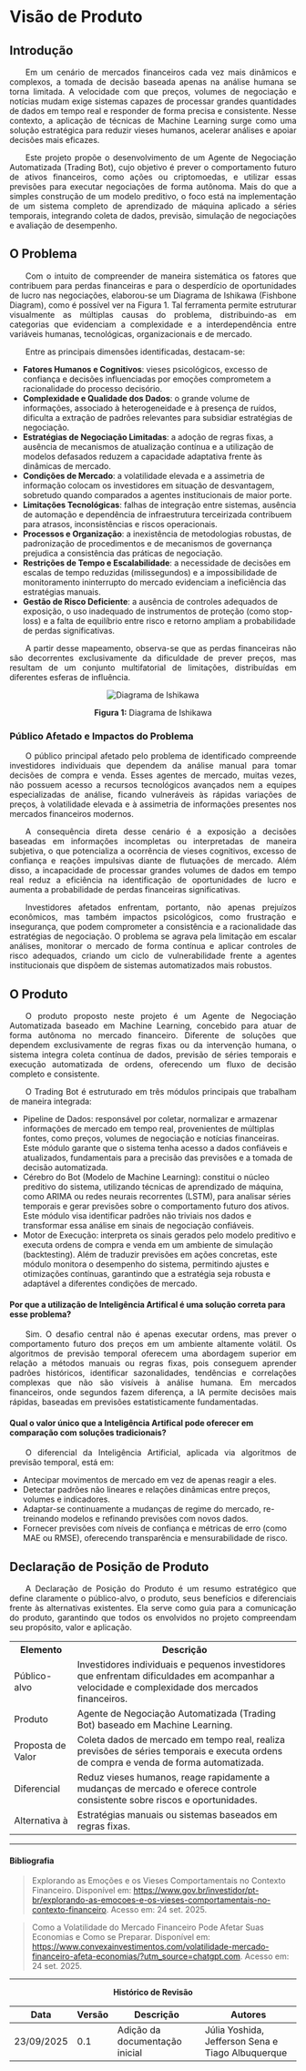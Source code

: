 # Visão de Produto

## Introdução

<p style="text-align: justify; text-indent: 2em;">Em um cenário de mercados financeiros cada vez mais dinâmicos e complexos, a tomada de decisão baseada apenas na análise humana se torna limitada. A velocidade com que preços, volumes de negociação e notícias mudam exige sistemas capazes de processar grandes quantidades de dados em tempo real e responder de forma precisa e consistente. Nesse contexto, a aplicação de técnicas de Machine Learning surge como uma solução estratégica para reduzir vieses humanos, acelerar análises e apoiar decisões mais eficazes.</p>

<p style="text-align: justify; text-indent: 2em;">Este projeto propõe o desenvolvimento de um Agente de Negociação Automatizada (Trading Bot), cujo objetivo é prever o comportamento futuro de ativos financeiros, como ações ou criptomoedas, e utilizar essas previsões para executar negociações de forma autônoma. Mais do que a simples construção de um modelo preditivo, o foco está na implementação de um sistema completo de aprendizado de máquina aplicado a séries temporais, integrando coleta de dados, previsão, simulação de negociações e avaliação de desempenho.</p>

## O Problema

<p style="text-align: justify; text-indent: 2em;">Com o intuito de compreender de maneira sistemática os fatores que contribuem para perdas financeiras e para o desperdício de oportunidades de lucro nas negociações, elaborou-se um Diagrama de Ishikawa (Fishbone Diagram), como é possível ver na Figura 1. Tal ferramenta permite estruturar visualmente as múltiplas causas do problema, distribuindo-as em categorias que evidenciam a complexidade e a interdependência entre variáveis humanas, tecnológicas, organizacionais e de mercado.</p>

<p style="text-align: justify; text-indent: 2em;">Entre as principais dimensões identificadas, destacam-se:</p>

* **Fatores Humanos e Cognitivos**: vieses psicológicos, excesso de confiança e decisões influenciadas por emoções comprometem a racionalidade do processo decisório.
* **Complexidade e Qualidade dos Dados**: o grande volume de informações, associado à heterogeneidade e à presença de ruídos, dificulta a extração de padrões relevantes para subsidiar estratégias de negociação.
* **Estratégias de Negociação Limitadas**: a adoção de regras fixas, a ausência de mecanismos de atualização contínua e a utilização de modelos defasados reduzem a capacidade adaptativa frente às dinâmicas de mercado.
* **Condições de Mercado**: a volatilidade elevada e a assimetria de informação colocam os investidores em situação de desvantagem, sobretudo quando comparados a agentes institucionais de maior porte.
* **Limitações Tecnológicas**: falhas de integração entre sistemas, ausência de automação e dependência de infraestrutura terceirizada contribuem para atrasos, inconsistências e riscos operacionais.
* **Processos e Organização**: a inexistência de metodologias robustas, de padronização de procedimentos e de mecanismos de governança prejudica a consistência das práticas de negociação.
* **Restrições de Tempo e Escalabilidade**: a necessidade de decisões em escalas de tempo reduzidas (milissegundos) e a impossibilidade de monitoramento ininterrupto do mercado evidenciam a ineficiência das estratégias manuais.
* **Gestão de Risco Deficiente**: a ausência de controles adequados de exposição, o uso inadequado de instrumentos de proteção (como stop-loss) e a falta de equilíbrio entre risco e retorno ampliam a probabilidade de perdas significativas.

<p style="text-align: justify; text-indent: 2em;">A partir desse mapeamento, observa-se que as perdas financeiras não são decorrentes exclusivamente da dificuldade de prever preços, mas resultam de um conjunto multifatorial de limitações, distribuídas em diferentes esferas de influência.</p>

<div align="center">
    <img src="https://raw.githubusercontent.com/unb-Sistemas-de-Machine-learning/grupo06-trading-bot/refs/heads/gh-pages/docs/images/fishbone.png" alt="Diagrama de Ishikawa">
    <p style="text-align: center"><b>Figura 1:</b> Diagrama de Ishikawa</p>
</div>


### Público Afetado e Impactos do Problema

<p style="text-align: justify; text-indent: 2em;">O público principal afetado pelo problema de identificado compreende investidores individuais que dependem da análise manual para tomar decisões de compra e venda. Esses agentes de mercado, muitas vezes, não possuem acesso a recursos tecnológicos avançados nem a equipes especializadas de análise, ficando vulneráveis às rápidas variações de preços, à volatilidade elevada e à assimetria de informações presentes nos mercados financeiros modernos.</p> 
<p style="text-align: justify; text-indent: 2em;">A consequência direta desse cenário é a exposição a decisões baseadas em informações incompletas ou interpretadas de maneira subjetiva, o que potencializa a ocorrência de vieses cognitivos, excesso de confiança e reações impulsivas diante de flutuações de mercado. Além disso, a incapacidade de processar grandes volumes de dados em tempo real reduz a eficiência na identificação de oportunidades de lucro e aumenta a probabilidade de perdas financeiras significativas.</p> 
<p style="text-align: justify; text-indent: 2em;">Investidores afetados enfrentam, portanto, não apenas prejuízos econômicos, mas também impactos psicológicos, como frustração e insegurança, que podem comprometer a consistência e a racionalidade das estratégias de negociação. O problema se agrava pela limitação em escalar análises, monitorar o mercado de forma contínua e aplicar controles de risco adequados, criando um ciclo de vulnerabilidade frente a agentes institucionais que dispõem de sistemas automatizados mais robustos.</p>

## O Produto

<p style="text-align: justify; text-indent: 2em;">O produto proposto neste projeto é um Agente de Negociação Automatizada baseado em Machine Learning, concebido para atuar de forma autônoma no mercado financeiro. Diferente de soluções que dependem exclusivamente de regras fixas ou da intervenção humana, o sistema integra coleta contínua de dados, previsão de séries temporais e execução automatizada de ordens, oferecendo um fluxo de decisão completo e consistente.</p> 
<p style="text-align: justify; text-indent: 2em;">O Trading Bot é estruturado em três módulos principais que trabalham de maneira integrada:</p>

* Pipeline de Dados: responsável por coletar, normalizar e armazenar informações de mercado em tempo real, provenientes de múltiplas fontes, como preços, volumes de negociação e notícias financeiras. Este módulo garante que o sistema tenha acesso a dados confiáveis e atualizados, fundamentais para a precisão das previsões e a tomada de decisão automatizada.
* Cérebro do Bot (Modelo de Machine Learning): constitui o núcleo preditivo do sistema, utilizando técnicas de aprendizado de máquina, como ARIMA ou redes neurais recorrentes (LSTM), para analisar séries temporais e gerar previsões sobre o comportamento futuro dos ativos. Este módulo visa identificar padrões não triviais nos dados e transformar essa análise em sinais de negociação confiáveis.
* Motor de Execução: interpreta os sinais gerados pelo modelo preditivo e executa ordens de compra e venda em um ambiente de simulação (backtesting). Além de traduzir previsões em ações concretas, este módulo monitora o desempenho do sistema, permitindo ajustes e otimizações contínuas, garantindo que a estratégia seja robusta e adaptável a diferentes condições de mercado.

#### Por que a utilização de Inteligência Artifical é uma solução correta para esse problema?

<p style="text-align: justify; text-indent: 2em;">Sim. O desafio central não é apenas executar ordens, mas prever o comportamento futuro dos preços em um ambiente altamente volátil. Os algoritmos de previsão temporal oferecem uma abordagem superior em relação a métodos manuais ou regras fixas, pois conseguem aprender padrões históricos, identificar sazonalidades, tendências e correlações complexas que não são visíveis à análise humana. Em mercados financeiros, onde segundos fazem diferença, a IA permite decisões mais rápidas, baseadas em previsões estatisticamente fundamentadas.</p>

#### Qual o valor único que a Inteligência Artifical pode oferecer em comparação com soluções tradicionais?

<p style="text-align: justify; text-indent: 2em;">O diferencial da Inteligência Artificial, aplicada via algoritmos de previsão temporal, está em:</p>

- Antecipar movimentos de mercado em vez de apenas reagir a eles.
- Detectar padrões não lineares e relações dinâmicas entre preços, volumes e indicadores.
- Adaptar-se continuamente a mudanças de regime do mercado, re-treinando modelos e refinando previsões com novos dados.
- Fornecer previsões com níveis de confiança e métricas de erro (como MAE ou RMSE), oferecendo transparência e mensurabilidade de risco.

## Declaração de Posição de Produto

<p style="text-align: justify; text-indent: 2em;">A Declaração de Posição do Produto é um resumo estratégico que define claramente o público-alvo, o produto, seus benefícios e diferenciais frente às alternativas existentes. Ela serve como guia para a comunicação do produto, garantindo que todos os envolvidos no projeto compreendam seu propósito, valor e aplicação.</p>

<html>
    <div align="center">
        <table>
            <tr>
                <th>Elemento</th>
                <th>Descrição</th>
            </tr>
            <tr>
                <td>Público-alvo</td>
                <td>Investidores individuais e pequenos investidores que enfrentam dificuldades em acompanhar a velocidade e complexidade dos mercados financeiros.</td>
            </tr>
            <tr>
                <td>Produto</td>
                <td>Agente de Negociação Automatizada (Trading Bot) baseado em Machine Learning.</td>
            </tr>
            <tr>
                <td>Proposta de Valor</td>
                <td>Coleta dados de mercado em tempo real, realiza previsões de séries temporais e executa ordens de compra e venda de forma automatizada.</td>
            </tr>
            <tr>
                <td>Diferencial</td>
                <td>Reduz vieses humanos, reage rapidamente a mudanças de mercado e oferece controle consistente sobre riscos e oportunidades.</td>
            </tr>
            <tr>
                <td>Alternativa à</td>
                <td>Estratégias manuais ou sistemas baseados em regras fixas.</td>
            </tr>
        </table>
    </div>
</html>


----

#### Bibliografia

> Explorando as Emoções e os Vieses Comportamentais no Contexto Financeiro. Disponível em: <https://www.gov.br/investidor/pt-br/explorando-as-emocoes-e-os-vieses-comportamentais-no-contexto-financeiro>. Acesso em: 24 set. 2025. 

> Como a Volatilidade do Mercado Financeiro Pode Afetar Suas Economias e Como se Preparar. Disponível em: <https://www.convexainvestimentos.com/volatilidade-mercado-financeiro-afeta-economias/?utm_source=chatgpt.com>. Acesso em: 24 set. 2025. 

----

<div align="center">

<p style="text-align: center"><b>Histórico de Revisão</b></p>

|Data|Versão|Descrição|Autores|
|-|-|-|-|
|23/09/2025|0.1|Adição da documentação inicial|Júlia Yoshida, Jefferson Sena e Tiago Albuquerque|

</div>
